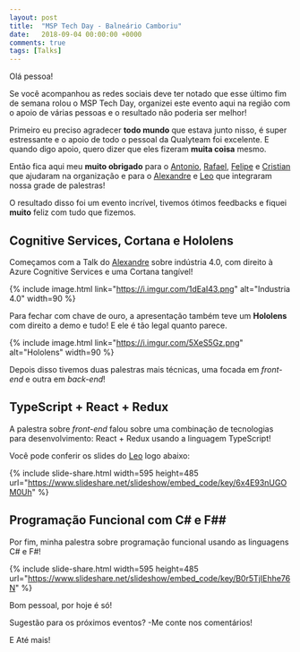```yaml
---
layout: post
title:  "MSP Tech Day - Balneário Camboriu"
date:   2018-09-04 00:00:00 +0000
comments: true
tags: [Talks]
---
```


Olá pessoa!

Se você acompanhou as redes sociais deve ter notado que esse último fim de semana rolou o MSP Tech Day, organizei este evento aqui na região com o apoio de várias pessoas e o resultado não poderia ser melhor! 

<!--more-->

Primeiro eu preciso agradecer **todo mundo** que estava junto nisso, é super estressante e o apoio de todo o pessoal da Qualyteam foi excelente. E quando digo apoio, quero dizer que eles fizeram **muita coisa** mesmo.

Então fica aqui meu **muito obrigado** para o [Antonio](https://www.linkedin.com/in/antoniocsilva/), [Rafael](https://www.linkedin.com/in/rafaelcaviquioli/), [Felipe](https://www.linkedin.com/in/felipesetlik/) e [Cristian](https://www.linkedin.com/in/cristian-pereira-bb020640/) que ajudaram na organização e para o [Alexandre](https://www.linkedin.com/in/alexandre-vasques-b89b20/) e [Leo](https://www.linkedin.com/in/leonardo-prange-890340144/) que integraram nossa grade de palestras!

O resultado disso foi um evento incrível, tivemos ótimos feedbacks e fiquei **muito** feliz com tudo que fizemos.

## Cognitive Services, Cortana e Hololens

Começamos com a Talk do [Alexandre](https://www.linkedin.com/in/alexandre-vasques-b89b20/) sobre indústria 4.0, com direito à Azure Cognitive Services e uma Cortana tangível!

{% include image.html link="https://i.imgur.com/1dEaI43.png" alt="Industria 4.0" width=90 %}

Para fechar com chave de ouro, a apresentação também teve um **Hololens** com direito a demo e tudo! E ele é tão legal quanto parece.

{% include image.html link="https://i.imgur.com/5XeS5Gz.png" alt="Hololens" width=90 %}

Depois disso tivemos duas palestras mais técnicas, uma focada em *front-end* e outra em *back-end*!

## TypeScript + React + Redux

A palestra sobre *front-end* falou sobre uma combinação de tecnologias para desenvolvimento: React + Redux usando a linguagem TypeScript!

Você pode conferir os slides do [Leo](https://www.linkedin.com/in/leonardo-prange-890340144/) logo abaixo:

{% include slide-share.html width=595 height=485 url="https://www.slideshare.net/slideshow/embed_code/key/6x4E93nUGOM0Uh" %}

## Programação Funcional com C# e F##

Por fim, minha palestra sobre programação funcional usando as linguagens C# e F#!

{% include slide-share.html width=595 height=485 url="https://www.slideshare.net/slideshow/embed_code/key/B0r5TjIEhhe76N" %}

Bom pessoal, por hoje é só!

Sugestão para os próximos eventos? -Me conte nos comentários!

E Até mais!
